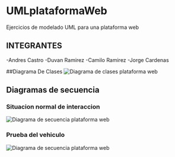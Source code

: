 # UMLplataformaWeb
Ejercicios de modelado UML para una plataforma web

## INTEGRANTES
-Andres Castro
-Duvan Ramirez
-Camilo Ramirez
-Jorge Cardenas

##Diagrama De Clases
![Diagrama de clases plataforma web ](https://i.ibb.co/kKkMKXn/Diagrama-De-Clases-Diagrama-De-Clases-0.jpg)


## Diagramas de secuencia

### Situacion normal de interaccion
![Diagrama de secuencia plataforma web ](https://i.ibb.co/LCC9WFQ/Collaboration1-Interaction1-Interaccion-Basica-1.jpg)

### Prueba del vehiculo
![Diagrama de secuencia plataforma web  ](https://i.ibb.co/RH1x6bC/Collaboration2-Interaction1-Prueba-Vehiculo-2.jpg)
